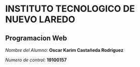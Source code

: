 # INSTITUTO TECNOLOGICO DE NUEVO LAREDO

## Programacion Web  

*Nombre del Alumno:* **Oscar Karim Castañeda Rodríguez**

*Numero de control:* **19100157**


